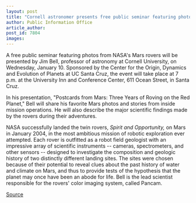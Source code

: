 ```yaml
---
layout: post
title: "Cornell astronomer presents free public seminar featuring photos from NASA's Mars rovers on Jan. 10"
author: Public Information Office
article_author: 
post_id: 7804
images:
---
```


<a name="content" id="content"></a>
<p>
  A free public seminar featuring photos from NASA's Mars rovers will be presented by Jim Bell, professor of astronomy at Cornell University, on Wednesday, January 10. Sponsored by the Center for the Origin, Dynamics and Evolution of Planets at UC Santa Cruz, the event will take place at 7 p.m. at the University Inn and Conference Center, 611 Ocean Street, in Santa Cruz.
</p>
<p>
  In his presentation, "Postcards from Mars: Three Years of Roving on the Red Planet," Bell will share his favorite Mars photos and stories from inside mission operations. He will also describe the major scientific findings made by the rovers during their adventures.
</p>
<p>
  NASA successfully landed the twin rovers, <i>Spirit and Opportunity,</i> on Mars in January 2004, in the most ambitious mission of robotic exploration ever attempted. Each rover is outfitted as a robot field geologist with an impressive array of scientific instruments -- cameras, spectrometers, and other sensors -- designed to investigate the composition and geologic history of two distinctly different landing sites. The sites were chosen because of their potential to reveal clues about the past history of water and climate on Mars, and thus to provide tests of the hypothesis that the planet may once have been an abode for life. Bell is the lead scientist responsible for the rovers' color imaging system, called Pancam.
</p>
<p><a href="http://www1.ucsc.edu/currents/06-07/01-08/brief-astronomer.asp" title="Permalink to brief-astronomer">Source</a></p>
